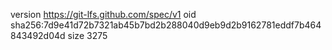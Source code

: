 version https://git-lfs.github.com/spec/v1
oid sha256:7d9e41d72b7321ab45b7bd2b288040d9eb9d2b9162781eddf7b464843492d04d
size 3275
